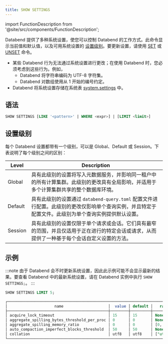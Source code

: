 ```yaml
---
title: SHOW SETTINGS
---
```

import FunctionDescription from '@site/src/components/FunctionDescription';

<FunctionDescription description="Introduced or updated: v1.2.314"/>

Databend 提供了多种系统设置，使您可以控制 Databend 的工作方式。此命令显示当前值和默认值，以及可用系统设置的 [设置级别](#setting-levels)。要更新设置，请使用 [SET](02-set-global.md) 或 [UNSET](02-unset.md) 命令。

- 某些 Databend 行为无法通过系统设置进行更改；在使用 Databend 时，您必须考虑到这些行为。例如，
    - Databend 将字符串编码为 UTF-8 字符集。
    - Databend 对数组使用从 1 开始的编号约定。
- Databend 将系统设置存储在系统表 [system.settings](../../00-sql-reference/31-system-tables/system-settings.md) 中。

## 语法

```sql
SHOW SETTINGS [LIKE '<pattern>' | WHERE <expr>] | [LIMIT <limit>]
```

## 设置级别

每个 Databend 设置都带有一个级别，可以是 Global、Default 或 Session。下表说明了每个级别之间的区别：

|   Level    |   Description                                                                                                                                                                                                                                                              |
|------------|----------------------------------------------------------------------------------------------------------------------------------------------------------------------------------------------------------------------------------------------------------------------------|
|   Global   |   具有此级别的设置将写入元数据服务，并影响同一租户中的所有计算集群。此级别的更改具有全局影响，并适用于多个计算集群共享的整个数据库环境。                                                                                                                                                             |
|   Default  |   具有此级别的设置通过 `databend-query.toml` 配置文件进行配置。此级别的更改仅影响单个查询实例，并且特定于配置文件。此级别为单个查询实例提供默认设置。                                                                                                                                         |
|   Session  |   具有此级别的设置仅限于单个请求或会话。它们具有最窄的范围，并且仅适用于正在进行的特定会话或请求，从而提供了一种基于每个会话自定义设置的方法。                                                                                                                                                           |

## 示例

:::note
由于 Databend 会不时更新系统设置，因此此示例可能不会显示最新的结果。要查看 Databend 中的最新系统设置，请在 Databend 实例中执行 `SHOW SETTINGS;`。
:::

```sql
SHOW SETTINGS LIMIT 5;

┌───────────────────────────────────────────────────────────────────────────────────────────────────────────────────────────────────────────────────────────────────────────────────────────────────────────────────────────────────────────────────┐
│                     name                    │  value │ default │   range  │  level  │                                                                     description                                                                    │  type  │
├─────────────────────────────────────────────┼────────┼─────────┼──────────┼─────────┼────────────────────────────────────────────────────────────────────────────────────────────────────────────────────────────────────────────────────┼────────┤
│ acquire_lock_timeout                        │ 15     │ 15      │ None     │ DEFAULT │ Sets the maximum timeout in seconds for acquire a lock.                                                                                            │ UInt64 │
│ aggregate_spilling_bytes_threshold_per_proc │ 0      │ 0       │ None     │ DEFAULT │ Sets the maximum amount of memory in bytes that an aggregator can use before spilling data to storage during query execution.                      │ UInt64 │
│ aggregate_spilling_memory_ratio             │ 0      │ 0       │ [0, 100] │ DEFAULT │ Sets the maximum memory ratio in bytes that an aggregator can use before spilling data to storage during query execution.                          │ UInt64 │
│ auto_compaction_imperfect_blocks_threshold  │ 50     │ 50      │ None     │ DEFAULT │ Threshold for triggering auto compaction. This occurs when the number of imperfect blocks in a snapshot exceeds this value after write operations. │ UInt64 │
│ collation                                   │ utf8   │ utf8    │ ["utf8"] │ DEFAULT │ Sets the character collation. Available values include "utf8".                                                                                     │ String │
└───────────────────────────────────────────────────────────────────────────────────────────────────────────────────────────────────────────────────────────────────────────────────────────────────────────────────────────────────────────────────┘
```